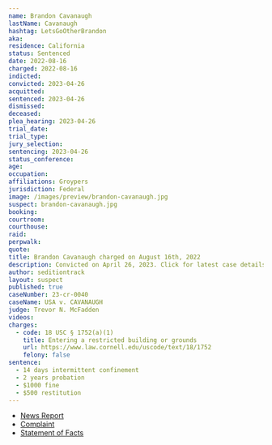 ```yaml
---
name: Brandon Cavanaugh
lastName: Cavanaugh
hashtag: LetsGoOtherBrandon
aka:
residence: California
status: Sentenced
date: 2022-08-16
charged: 2022-08-16
indicted:
convicted: 2023-04-26
acquitted:
sentenced: 2023-04-26
dismissed:
deceased:
plea_hearing: 2023-04-26
trial_date:
trial_type:
jury_selection:
sentencing: 2023-04-26
status_conference:
age:
occupation:
affiliations: Groypers
jurisdiction: Federal
image: /images/preview/brandon-cavanaugh.jpg
suspect: brandon-cavanaugh.jpg
booking:
courtroom:
courthouse:
raid:
perpwalk:
quote:
title: Brandon Cavanaugh charged on August 16th, 2022
description: Convicted on April 26, 2023. Click for latest case details.
author: seditiontrack
layout: suspect
published: true
caseNumber: 23-cr-0040
caseName: USA v. CAVANAUGH
judge: Trevor N. McFadden
videos:
charges:
  - code: 18 USC § 1752(a)(1)
    title: Entering a restricted building or grounds
    url: https://www.law.cornell.edu/uscode/text/18/1752
    felony: false
sentence:
  - 14 days intermittent confinement
  - 2 years probation
  - $1000 fine
  - $500 restitution
---
```


- [News Report](https://www.msn.com/en-us/news/crime/huntington-beach-man-who-allegedly-bragged-about-breaching-the-capitol-is-arrested-charged/ar-AA119aFD)
- [Complaint](https://www.justice.gov/usao-dc/case-multi-defendant/file/1529221/download)
- [Statement of Facts](https://www.justice.gov/usao-dc/case-multi-defendant/file/1529226/download)
